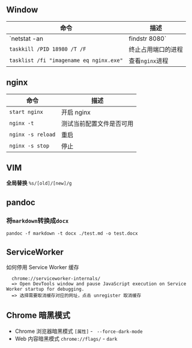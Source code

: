 ## Window

| 命令 | 描述 |
| --- | --- |
| `netstat -an|findstr 8080` | 查看端口 |
| `taskkill /PID 18980 /T /F` | 终止占用端口的进程 |
| `tasklist /fi "imagename eq nginx.exe"` | 查看`nginx`进程 |

## nginx

| 命令 | 描述 |
| --- | --- |
| `start nginx` | 开启 nginx |
| `nginx -t` | 测试当前配置文件是否可用 |
| `nginx -s reload` | 重启 |
| `nginx -s stop` | 停止 |

## VIM
**全局替换** `%s/[old]/[new]/g`

## pandoc
### 将`markdown`转换成`docx`
`pandoc -f markdown -t docx ./test.md -o test.docx`

## ServiceWorker
如何停用 Service Worker 缓存

```
  chrome://serviceworker-internals/
  => Open DevTools window and pause JavaScript execution on Service Worker startup for debugging.
  => 选择需要取消缓存对应的网址，点击 unregister 取消缓存
```

## Chrome 暗黑模式

- Chrome 浏览器暗黑模式 `[属性]` - ` --force-dark-mode`
- Web 内容暗黑模式 `chrome://flags/` - `dark`
